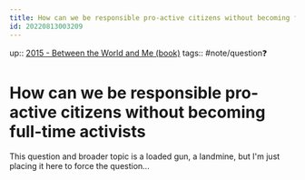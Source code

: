 ```yaml
---
title: How can we be responsible pro-active citizens without becoming full-time activists
id: 20220813003209
---
```

up:: [2015 - Between the World and Me (book)]([[20220829225152]])
tags:: #note/question❓ 

# How can we be responsible pro-active citizens without becoming full-time activists
This question and broader topic is a loaded gun, a landmine, but I'm just placing it here to force the question...